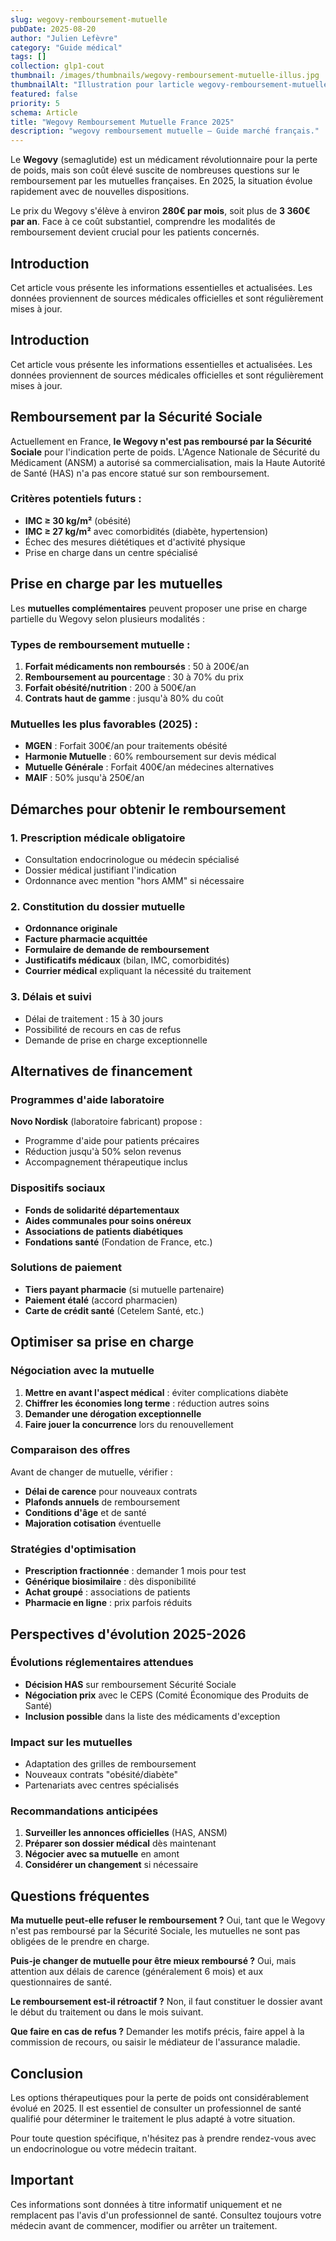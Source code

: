 ```yaml
---
slug: wegovy-remboursement-mutuelle
pubDate: 2025-08-20
author: "Julien Lefèvre"
category: "Guide médical"
tags: []
collection: glp1-cout
thumbnail: /images/thumbnails/wegovy-remboursement-mutuelle-illus.jpg
thumbnailAlt: "Illustration pour larticle wegovy-remboursement-mutuelle"
featured: false
priority: 5
schema: Article
title: "Wegovy Remboursement Mutuelle France 2025"
description: "wegovy remboursement mutuelle — Guide marché français."
---
```


Le **Wegovy** (semaglutide) est un médicament révolutionnaire pour la perte de poids, mais son coût élevé suscite de nombreuses questions sur le remboursement par les mutuelles françaises. En 2025, la situation évolue rapidement avec de nouvelles dispositions.

Le prix du Wegovy s'élève à environ **280€ par mois**, soit plus de **3 360€ par an**. Face à ce coût substantiel, comprendre les modalités de remboursement devient crucial pour les patients concernés.




## Introduction

Cet article vous présente les informations essentielles et actualisées. Les données proviennent de sources médicales officielles et sont régulièrement mises à jour.

## Introduction

Cet article vous présente les informations essentielles et actualisées. Les données proviennent de sources médicales officielles et sont régulièrement mises à jour.

## Remboursement par la Sécurité Sociale

Actuellement en France, **le Wegovy n'est pas remboursé par la Sécurité Sociale** pour l'indication perte de poids. L'Agence Nationale de Sécurité du Médicament (ANSM) a autorisé sa commercialisation, mais la Haute Autorité de Santé (HAS) n'a pas encore statué sur son remboursement.

### Critères potentiels futurs :
- **IMC ≥ 30 kg/m²** (obésité)
- **IMC ≥ 27 kg/m²** avec comorbidités (diabète, hypertension)
- Échec des mesures diététiques et d'activité physique
- Prise en charge dans un centre spécialisé

## Prise en charge par les mutuelles

Les **mutuelles complémentaires** peuvent proposer une prise en charge partielle du Wegovy selon plusieurs modalités :

### Types de remboursement mutuelle :
1. **Forfait médicaments non remboursés** : 50 à 200€/an
2. **Remboursement au pourcentage** : 30 à 70% du prix
3. **Forfait obésité/nutrition** : 200 à 500€/an
4. **Contrats haut de gamme** : jusqu'à 80% du coût

### Mutuelles les plus favorables (2025) :
- **MGEN** : Forfait 300€/an pour traitements obésité
- **Harmonie Mutuelle** : 60% remboursement sur devis médical
- **Mutuelle Générale** : Forfait 400€/an médecines alternatives
- **MAIF** : 50% jusqu'à 250€/an

## Démarches pour obtenir le remboursement

### 1. Prescription médicale obligatoire
- Consultation endocrinologue ou médecin spécialisé
- Dossier médical justifiant l'indication
- Ordonnance avec mention "hors AMM" si nécessaire

### 2. Constitution du dossier mutuelle
- **Ordonnance originale**
- **Facture pharmacie acquittée**
- **Formulaire de demande de remboursement**
- **Justificatifs médicaux** (bilan, IMC, comorbidités)
- **Courrier médical** expliquant la nécessité du traitement

### 3. Délais et suivi
- Délai de traitement : 15 à 30 jours
- Possibilité de recours en cas de refus
- Demande de prise en charge exceptionnelle

## Alternatives de financement

### Programmes d'aide laboratoire
**Novo Nordisk** (laboratoire fabricant) propose :
- Programme d'aide pour patients précaires
- Réduction jusqu'à 50% selon revenus
- Accompagnement thérapeutique inclus

### Dispositifs sociaux
- **Fonds de solidarité départementaux**
- **Aides communales pour soins onéreux**
- **Associations de patients diabétiques**
- **Fondations santé** (Fondation de France, etc.)

### Solutions de paiement
- **Tiers payant pharmacie** (si mutuelle partenaire)
- **Paiement étalé** (accord pharmacien)
- **Carte de crédit santé** (Cetelem Santé, etc.)

## Optimiser sa prise en charge

### Négociation avec la mutuelle
1. **Mettre en avant l'aspect médical** : éviter complications diabète
2. **Chiffrer les économies long terme** : réduction autres soins
3. **Demander une dérogation exceptionnelle**
4. **Faire jouer la concurrence** lors du renouvellement

### Comparaison des offres
Avant de changer de mutuelle, vérifier :
- **Délai de carence** pour nouveaux contrats
- **Plafonds annuels** de remboursement
- **Conditions d'âge** et de santé
- **Majoration cotisation** éventuelle

### Stratégies d'optimisation
- **Prescription fractionnée** : demander 1 mois pour test
- **Générique biosimilaire** : dès disponibilité
- **Achat groupé** : associations de patients
- **Pharmacie en ligne** : prix parfois réduits

## Perspectives d'évolution 2025-2026

### Évolutions réglementaires attendues
- **Décision HAS** sur remboursement Sécurité Sociale
- **Négociation prix** avec le CEPS (Comité Économique des Produits de Santé)
- **Inclusion possible** dans la liste des médicaments d'exception

### Impact sur les mutuelles
- Adaptation des grilles de remboursement
- Nouveaux contrats "obésité/diabète"
- Partenariats avec centres spécialisés

### Recommandations anticipées
1. **Surveiller les annonces officielles** (HAS, ANSM)
2. **Préparer son dossier médical** dès maintenant
3. **Négocier avec sa mutuelle** en amont
4. **Considérer un changement** si nécessaire

## Questions fréquentes

**Ma mutuelle peut-elle refuser le remboursement ?**
Oui, tant que le Wegovy n'est pas remboursé par la Sécurité Sociale, les mutuelles ne sont pas obligées de le prendre en charge.

**Puis-je changer de mutuelle pour être mieux remboursé ?**
Oui, mais attention aux délais de carence (généralement 6 mois) et aux questionnaires de santé.

**Le remboursement est-il rétroactif ?**
Non, il faut constituer le dossier avant le début du traitement ou dans le mois suivant.

**Que faire en cas de refus ?**
Demander les motifs précis, faire appel à la commission de recours, ou saisir le médiateur de l'assurance maladie.

## Conclusion

Les options thérapeutiques pour la perte de poids ont considérablement évolué en 2025. Il est essentiel de consulter un professionnel de santé qualifié pour déterminer le traitement le plus adapté à votre situation.

Pour toute question spécifique, n'hésitez pas à prendre rendez-vous avec un endocrinologue ou votre médecin traitant.

## Important

 Ces informations sont données à titre informatif uniquement et ne remplacent pas l'avis d'un professionnel de santé. Consultez toujours votre médecin avant de commencer, modifier ou arrêter un traitement.